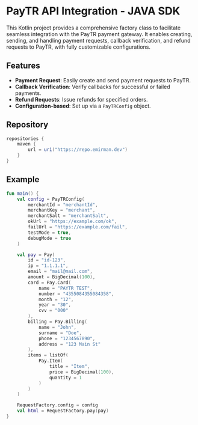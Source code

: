 # PayTR API Integration - JAVA SDK

This Kotlin project provides a comprehensive factory class to facilitate seamless integration with the PayTR payment gateway. It enables creating, sending, and handling payment requests, callback verification, and refund requests to PayTR, with fully customizable configurations. 

## Features

- **Payment Request**: Easily create and send payment requests to PayTR.
- **Callback Verification**: Verify callbacks for successful or failed payments.
- **Refund Requests**: Issue refunds for specified orders.
- **Configuration-based**: Set up via a `PayTRConfig` object.

## Repository

```groovy
repositories {
    maven {
        url = uri("https://repo.emirman.dev")
    }
}
```

## Example
```kotlin
fun main() {
    val config = PayTRConfig(
        merchantId = "merchantId",
        merchantKey = "merchant",
        merchantSalt = "merchantSalt",
        okUrl = "https://example.com/ok",
        failUrl = "https://example.com/fail",
        testMode = true,
        debugMode = true
    )

    val pay = Pay(
        id = "id-123",
        ip = "1.1.1.1",
        email = "mail@mail.com",
        amount = BigDecimal(100),
        card = Pay.Card(
            name = "PAYTR TEST",
            number = "4355084355084358",
            month = "12",
            year = "30",
            cvv = "000"
        ),
        billing = Pay.Billing(
            name = "John",
            surname = "Doe",
            phone = "1234567890",
            address = "123 Main St"
        ),
        items = listOf(
            Pay.Item(
                title = "Item",
                price = BigDecimal(100),
                quantity = 1
            )
        )
    )

    RequestFactory.config = config
    val html = RequestFactory.pay(pay)
}
```
